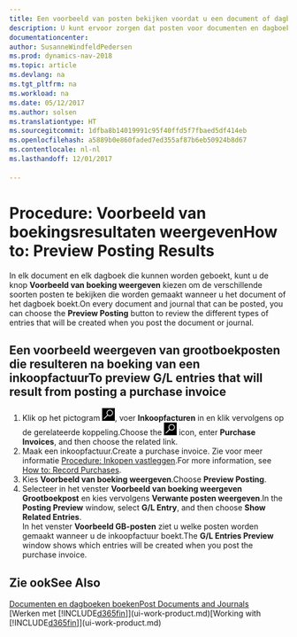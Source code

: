 ```yaml
---
title: Een voorbeeld van posten bekijken voordat u een document of dagboek boekt
description: U kunt ervoor zorgen dat posten voor documenten en dagboeken correct zijn voordat u ze naar het grootboek boekt.
documentationcenter: 
author: SusanneWindfeldPedersen
ms.prod: dynamics-nav-2018
ms.topic: article
ms.devlang: na
ms.tgt_pltfrm: na
ms.workload: na
ms.date: 05/12/2017
ms.author: solsen
ms.translationtype: HT
ms.sourcegitcommit: 1dfba8b14019991c95f40ffd5f7fbaed5df414eb
ms.openlocfilehash: a5889b0e860faded7ed355af87b6eb50924b8d67
ms.contentlocale: nl-nl
ms.lasthandoff: 12/01/2017

---
```

# <a name="how-to-preview-posting-results"></a><span data-ttu-id="a029d-103">Procedure: Voorbeeld van boekingsresultaten weergeven</span><span class="sxs-lookup"><span data-stu-id="a029d-103">How to: Preview Posting Results</span></span>
<span data-ttu-id="a029d-104">In elk document en elk dagboek die kunnen worden geboekt, kunt u de knop **Voorbeeld van boeking weergeven** kiezen om de verschillende soorten posten te bekijken die worden gemaakt wanneer u het document of het dagboek boekt.</span><span class="sxs-lookup"><span data-stu-id="a029d-104">On every document and journal that can be posted, you can choose the **Preview Posting** button to review the different types of entries that will be created when you post the document or journal.</span></span>

## <a name="to-preview-gl-entries-that-will-result-from-posting-a-purchase-invoice"></a><span data-ttu-id="a029d-105">Een voorbeeld weergeven van grootboekposten die resulteren na boeking van een inkoopfactuur</span><span class="sxs-lookup"><span data-stu-id="a029d-105">To preview G/L entries that will result from posting a purchase invoice</span></span>
1. <span data-ttu-id="a029d-106">Klik op het pictogram ![Zoeken naar pagina of rapport](media/ui-search/search_small.png "pictogram Zoeken naar pagina of rapport"), voer **Inkoopfacturen** in en klik vervolgens op de gerelateerde koppeling.</span><span class="sxs-lookup"><span data-stu-id="a029d-106">Choose the ![Search for Page or Report](media/ui-search/search_small.png "Search for Page or Report icon") icon, enter **Purchase Invoices**, and then choose the related link.</span></span>
2. <span data-ttu-id="a029d-107">Maak een inkoopfactuur.</span><span class="sxs-lookup"><span data-stu-id="a029d-107">Create a purchase invoice.</span></span> <span data-ttu-id="a029d-108">Zie voor meer informatie [Procedure: Inkopen vastleggen](purchasing-how-record-purchases.md).</span><span class="sxs-lookup"><span data-stu-id="a029d-108">For more information, see [How to: Record Purchases](purchasing-how-record-purchases.md).</span></span>
3. <span data-ttu-id="a029d-109">Kies **Voorbeeld van boeking weergeven**.</span><span class="sxs-lookup"><span data-stu-id="a029d-109">Choose **Preview Posting**.</span></span>
4. <span data-ttu-id="a029d-110">Selecteer in het venster **Voorbeeld van boeking weergeven** **Grootboekpost** en kies vervolgens **Verwante posten weergeven**.</span><span class="sxs-lookup"><span data-stu-id="a029d-110">In the **Posting Preview** window, select **G/L Entry**, and then choose **Show Related Entries**.</span></span>  
   <span data-ttu-id="a029d-111">In het venster **Voorbeeld GB-posten** ziet u welke posten worden gemaakt wanneer u de inkoopfactuur boekt.</span><span class="sxs-lookup"><span data-stu-id="a029d-111">The **G/L Entries Preview** window shows which entries will be created when you post the purchase invoice.</span></span>

## <a name="see-also"></a><span data-ttu-id="a029d-112">Zie ook</span><span class="sxs-lookup"><span data-stu-id="a029d-112">See Also</span></span>
[<span data-ttu-id="a029d-113">Documenten en dagboeken boeken</span><span class="sxs-lookup"><span data-stu-id="a029d-113">Post Documents and Journals</span></span>](ui-post-documents-journals.md)  
<span data-ttu-id="a029d-114">[Werken met [!INCLUDE[d365fin](includes/d365fin_md.md)]](ui-work-product.md)</span><span class="sxs-lookup"><span data-stu-id="a029d-114">[Working with [!INCLUDE[d365fin](includes/d365fin_md.md)]](ui-work-product.md)</span></span>


